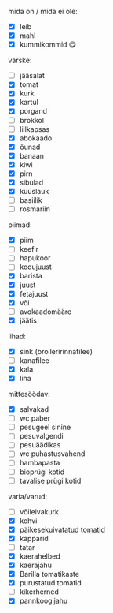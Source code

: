 
mida on / mida ei ole:
- [x] leib
- [x] mahl
- [x] kummikommid 😋

värske:
- [ ] jääsalat
- [x] tomat
- [x] kurk
- [x] kartul
- [x] porgand
- [ ] brokkol
- [ ] lillkapsas
- [x] abokaado
- [x] õunad
- [x] banaan
- [x] kiwi
- [x] pirn
- [x] sibulad
- [x] küüslauk
- [ ] basiilik
- [ ] rosmariin

piimad:
- [x] piim
- [ ] keefir
- [ ] hapukoor
- [ ] kodujuust
- [x] barista
- [x] juust
- [x] fetajuust
- [x] või
- [ ] avokaadomääre
- [x] jäätis

lihad:
- [x] sink (broileririnnafilee)
- [ ] kanafilee
- [x] kala
- [x] liha

mittesöödav:
- [x] salvakad
- [ ] wc paber
- [ ] pesugeel sinine
- [ ] pesuvalgendi
- [ ] pesuäädikas
- [ ] wc puhastusvahend
- [ ] hambapasta
- [ ] bioprügi kotid
- [ ] tavalise prügi kotid

varia/varud:
- [ ] võileivakurk
- [x] kohvi
- [x] päikesekuivatatud tomatid
- [x] kapparid
- [ ] tatar
- [x] kaerahelbed
- [x] kaerajahu
- [x] Barilla tomatikaste
- [x] purustatud tomatid
- [ ] kikerherned
- [x] pannkoogijahu